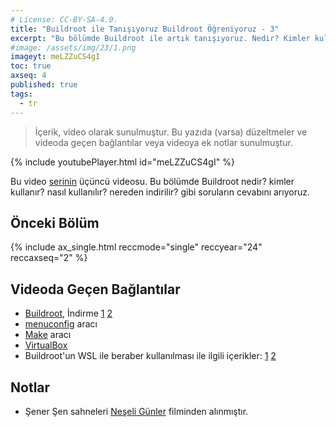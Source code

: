 ```yaml
---
# License: CC-BY-SA-4.0.
title: "Buildroot ile Tanışıyoruz Buildroot Öğreniyoruz - 3"
excerpt: "Bu bölümde Buildroot ile artık tanışıyoruz. Nedir? Kimler kullanır? Nasıl kullanılır? Nereden indirilir? ..."
#image: /assets/img/23/1.png
imageyt: meLZZuCS4gI
toc: true
axseq: 4
published: true
tags:
  - tr
---
```


> İçerik, video olarak sunulmuştur. Bu yazıda (varsa) düzeltmeler ve videoda
> geçen bağlantılar veya videoya ek notlar sunulmuştur.

{% include youtubePlayer.html id="meLZZuCS4gI" %}

Bu video
[serinin](https://www.youtube.com/playlist?list=PLr5LL6z9GIeE2auxES8u_MycPvl6AlCZw)
üçüncü videosu. Bu bölümde Buildroot nedir? kimler kullanır? nasıl kullanılır?
nereden indirilir? gibi soruların cevabını arıyoruz.

## Önceki Bölüm

{% include ax_single.html reccmode="single" reccyear="24" reccaxseq="2" %}

## Videoda Geçen Bağlantılar

- [Buildroot](https://buildroot.org/), İndirme
  [1](https://buildroot.org/download.html)
  [2](https://buildroot.org/downloads/)
- [menuconfig](https://en.wikipedia.org/wiki/Menuconfig) aracı
- [Make](https://en.wikipedia.org/wiki/Make_(software)) aracı
- [VirtualBox](https://www.virtualbox.org/)
- Buildroot'un WSL ile beraber kullanılması ile ilgili içerikler:
  [1](https://blog.mjjames.co.uk/2019/06/can-you-use-buildroot-with-windows.html)
  [2](https://www.reddit.com/r/embedded/comments/fgnw1u/is_buildroot_or_yocto_or_alternatives_available/)

## Notlar

- Şener Şen sahneleri [Neşeli Günler](https://www.youtube.com/watch?v=ulncsMqlDQY)
  filminden alınmıştır.
